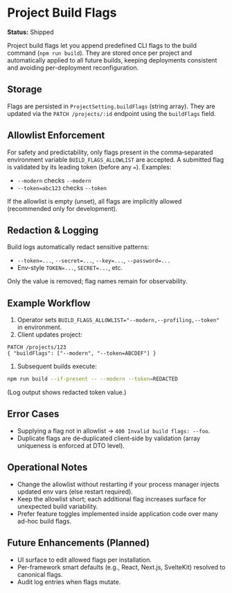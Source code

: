 # Project Build Flags

**Status:** Shipped

Project build flags let you append predefined CLI flags to the build command (`npm run build`). They are stored once per project and automatically applied to all future builds, keeping deployments consistent and avoiding per-deployment reconfiguration.

## Storage

Flags are persisted in `ProjectSetting.buildFlags` (string array). They are updated via the `PATCH /projects/:id` endpoint using the `buildFlags` field.

## Allowlist Enforcement

For safety and predictability, only flags present in the comma‑separated environment variable `BUILD_FLAGS_ALLOWLIST` are accepted. A submitted flag is validated by its leading token (before any `=`). Examples:

- `--modern` checks `--modern`
- `--token=abc123` checks `--token`

If the allowlist is empty (unset), all flags are implicitly allowed (recommended only for development).

## Redaction & Logging

Build logs automatically redact sensitive patterns:

- `--token=...`, `--secret=...`, `--key=...`, `--password=...`
- Env-style `TOKEN=...`, `SECRET=...`, etc.

Only the value is removed; flag names remain for observability.

## Example Workflow

1. Operator sets `BUILD_FLAGS_ALLOWLIST="--modern,--profiling,--token"` in environment.
2. Client updates project:

```http
PATCH /projects/123
{ "buildFlags": ["--modern", "--token=ABCDEF"] }
```

1. Subsequent builds execute:

```bash
npm run build --if-present -- --modern --token=REDACTED
```

(Log output shows redacted token value.)

## Error Cases

- Supplying a flag not in allowlist → `400 Invalid build flags: --foo`.
- Duplicate flags are de‑duplicated client‑side by validation (array uniqueness is enforced at DTO level).

## Operational Notes

- Change the allowlist without restarting if your process manager injects updated env vars (else restart required).
- Keep the allowlist short; each additional flag increases surface for unexpected build variability.
- Prefer feature toggles implemented inside application code over many ad-hoc build flags.

## Future Enhancements (Planned)

- UI surface to edit allowed flags per installation.
- Per-framework smart defaults (e.g., React, Next.js, SvelteKit) resolved to canonical flags.
- Audit log entries when flags mutate.
